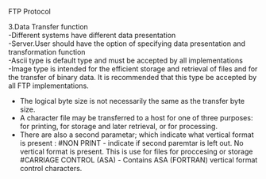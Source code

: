  FTP Protocol  
 
3.Data Transfer function \
-Different systems have different data presentation \
-Server.User should have the option of specifying data presentation and transformation function \
-Ascii type is default type and must be accepted by all implementations \
-Image type is intended for the efficient storage and retrieval of files and for the transfer of binary data. It is recommended                     that this type be accepted by all FTP implementations.
- The logical byte size is not necessarily the same as the transfer byte size.
- A character file may be transferred to a host for one of three purposes: for printing, for storage and later retrieval, or for processing.
- There are also a second parametar; which indicate what vertical format is present :
 #NON PRINT - indicate if second paremtar is left out. No vertical format is present. This is use for files for proccesing or storage
 #CARRIAGE CONTROL (ASA) - Contains ASA (FORTRAN) vertical format control characters. 

